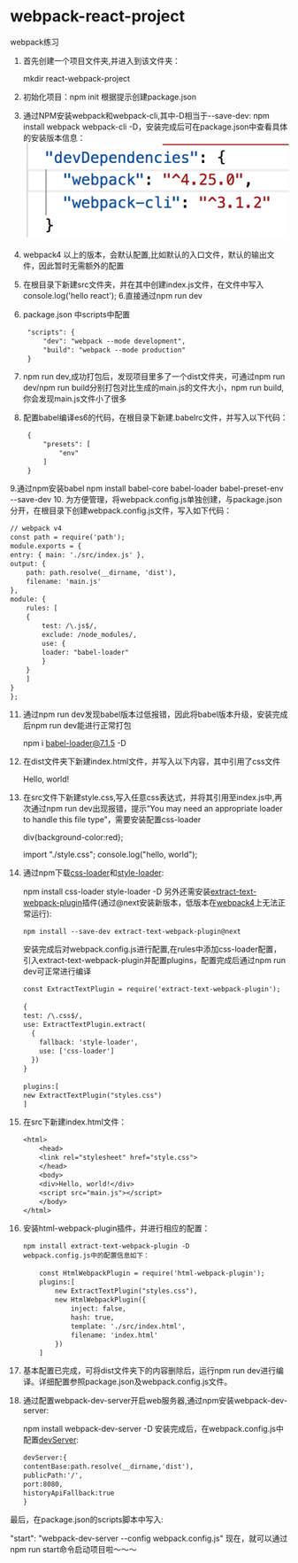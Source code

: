 # webpack-react-project
webpack练习
1. 首先创建一个项目文件夹,并进入到该文件夹：

    mkdir react-webpack-project
2. 初始化项目：npm init 根据提示创建package.json
3. 通过NPM安装webpack和webpack-cli,其中-D相当于--save-dev: npm install webpack webpack-cli -D，安装完成后可在package.json中查看具体的安装版本信息：
![package.json/devDependencies](./imgs/devDependencies.png)
4. webpack4 以上的版本，会默认配置,比如默认的入口文件，默认的输出文件，因此暂时无需额外的配置
5. 在根目录下新建src文件夹，并在其中创建index.js文件，在文件中写入console.log('hello react');
6.直接通过npm run dev
6. package.json 中scripts中配置

        "scripts": {
            "dev": "webpack --mode development",
            "build": "webpack --mode production"
        } 

7. npm run dev,成功打包后，发现项目里多了一个dist文件夹，可通过npm run dev/npm run build分别打包对比生成的main.js的文件大小，npm run build,你会发现main.js文件小了很多
8. 配置babel编译es6的代码，在根目录下新建.babelrc文件，并写入以下代码：

        {
            "presets": [
                "env"
            ]
        }
9.通过npm安装babel
    npm install babel-core babel-loader babel-preset-env --save-dev
10. 为方便管理，将webpack.config.js单独创建，与package.json分开，在根目录下创建webpack.config.js文件，写入如下代码：

    // webpack v4
    const path = require('path');
    module.exports = {
    entry: { main: './src/index.js' },
    output: {
        path: path.resolve(__dirname, 'dist'),
        filename: 'main.js'
    },
    module: {
        rules: [
        {
            test: /\.js$/,
            exclude: /node_modules/,
            use: {
            loader: "babel-loader"
            }
        }
        ]
    }
    };
11. 通过npm run dev发现babel版本过低报错，因此将babel版本升级，安装完成后npm run dev能进行正常打包

    npm i babel-loader@7.1.5 -D
12. 在dist文件夹下新建index.html文件，并写入以下内容，其中引用了css文件

    <html>
    <head>
        <link rel="stylesheet" href="style.css">
    </head>
    <body>
        <div>Hello, world!</div>
        <script src="main.js"></script>
    </body>
    </html>
13. 在src文件下新建style.css,写入任意css表达式，并将其引用至index.js中,再次通过npm run dev出现报错，提示“You may need an appropriate loader to handle this file type”，需要安装配置css-loader

    div{background-color:red};

    import "./style.css";
    console.log("hello, world");
14. 通过npm下载[css-loader](https://www.webpackjs.com/loaders/css-loader/)和[style-loader](https://www.webpackjs.com/loaders/style-loader/):

    npm install css-loader style-loader -D
    另外还需安装[extract-text-webpack-plugin](https://github.com/webpack-contrib/extract-text-webpack-plugin/blob/webpack-1/README.md)插件(通过@next安装新版本，低版本在[webpack4](https://github.com/webpack-contrib/extract-text-webpack-plugin/issues/701)上无法正常运行):

        npm install --save-dev extract-text-webpack-plugin@next
    
    
    安装完成后对webpack.config.js进行配置,在rules中添加css-loader配置，引入extract-text-webpack-plugin并配置plugins，配置完成后通过npm run dev可正常进行编译

        const ExtractTextPlugin = require('extract-text-webpack-plugin');

        {
        test: /\.css$/,
        use: ExtractTextPlugin.extract(
          {
            fallback: 'style-loader',
            use: ['css-loader']
          })
        }

        plugins:[
        new ExtractTextPlugin("styles.css")
        ]
15. 在src下新建index.html文件：

        <html>
            <head>
            <link rel="stylesheet" href="style.css">
            </head>
            <body>
            <div>Hello, world!</div>
            <script src="main.js"></script>
            </body>
        </html>
16. 安装html-webpack-plugin插件，并进行相应的配置：

        npm install extract-text-webpack-plugin -D
        webpack.config.js中的配置信息如下：

            const HtmlWebpackPlugin = require('html-webpack-plugin');
            plugins:[ 
                new ExtractTextPlugin("styles.css"),
                new HtmlWebpackPlugin({
                    inject: false,
                    hash: true,
                    template: './src/index.html',
                    filename: 'index.html'
                })
            ]
17. 基本配置已完成，可将dist文件夹下的内容删除后，运行npm run dev进行编译。详细配置参照package.json及webpack.config.js文件。
18. 通过配置webpack-dev-server开启web服务器,通过npm安装webpack-dev-server:

    npm install webpack-dev-server -D
安装完成后，在webpack.config.js中配置[devServer](https://webpack.js.org/configuration/dev-server/#src/components/Sidebar/Sidebar.jsx):

        devServer:{
        contentBase:path.resolve(__dirname,'dist'),
        publicPath:'/',
        port:8080,
        historyApiFallback:true
        }
最后，在package.json的scripts脚本中写入:

   "start": "webpack-dev-server --config webpack.config.js"
现在，就可以通过npm run start命令启动项目啦～～～
   



       
